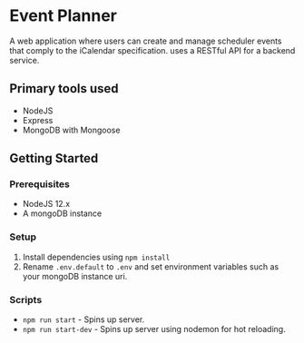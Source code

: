 # Event Planner 
A web application where users can create and manage scheduler events that comply to the iCalendar specification. uses a RESTful API for a backend service.

## Primary tools used
* NodeJS 
* Express
* MongoDB with Mongoose

## Getting Started 

### Prerequisites
* NodeJS 12.x 
* A mongoDB instance

### Setup
1) Install dependencies using `npm install`
2) Rename `.env.default` to `.env` and set environment variables such as your mongoDB instance uri.

### Scripts 
* `npm run start` - Spins up server.
* `npm run start-dev` - Spins up server using nodemon for hot reloading.
